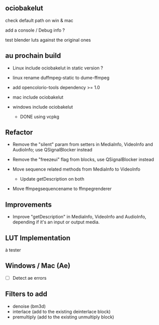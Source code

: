 ## ociobakelut

check default path on win & mac

add a console / Debug info ?

test blender luts against the original ones

## au prochain build

- Linux include ociobakelut in static version ?
- linux rename duffmpeg-static to dume-ffmpeg

- add opencolorio-tools dependency >= 1.0

- mac include ociobakelut

- windows include ociobakelut
    - DONE using vcpkg

## Refactor

- Remove the "silent" param from setters in MediaInfo, VideoInfo and AudioInfo; use QSignalBlocker instead

- Remove the "freezeui" flag from blocks, use QSignalBlocker instead

- Move sequence related methods from MediaInfo to VideoInfo
    - Update getDescription on both

- Move ffmpegsequencename to ffmpegrenderer

## Improvements

- Improve "getDescription" in MediaInfo, VideoInfo and AudioInfo, depending if it's an input or output media.

## LUT Implementation

à tester

## Windows / Mac (Ae)

- [ ] Detect ae errors

## Filters to add

- denoise (bm3d)
- interlace (add to the existing deinterlace block)
- premultiply (add to the existing unmultiply block)
